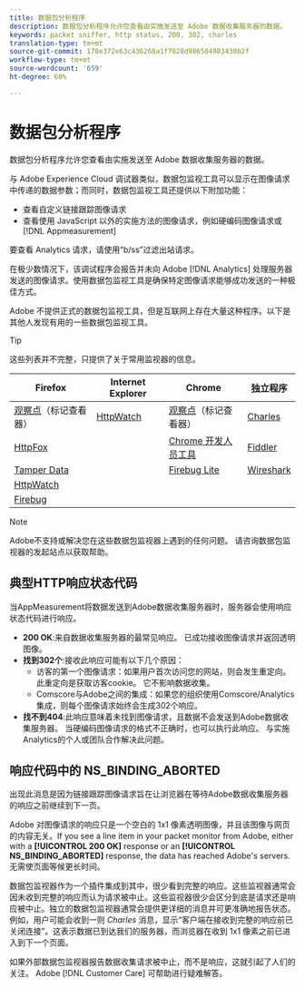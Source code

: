 ```yaml
---
title: 数据包分析程序
description: 数据包分析程序允许您查看由实施发送至 Adobe 数据收集服务器的数据。
keywords: packet sniffer, http status, 200, 302, charles
translation-type: tm+mt
source-git-commit: 178e372e63c436268a1f7028d986504983430b2f
workflow-type: tm+mt
source-wordcount: '659'
ht-degree: 60%

---
```



# 数据包分析程序

数据包分析程序允许您查看由实施发送至 Adobe 数据收集服务器的数据。

与 Adobe Experience Cloud 调试器类似，数据包监视工具可以显示在图像请求中传递的数据参数；而同时，数据包监视工具还提供以下附加功能：

* 查看自定义链接跟踪图像请求
* 查看使用 JavaScript 以外的实施方法的图像请求，例如硬编码图像请求或 [!DNL Appmeasurement]

要查看 Analytics 请求，请使用“b/ss”过滤出站请求。

在极少数情况下，该调试程序会报告并未向 Adobe [!DNL Analytics] 处理服务器发送的图像请求。使用数据包监视工具是确保特定图像请求能够成功发送的一种极佳方式。

Adobe 不提供正式的数据包监视工具，但是互联网上存在大量这种程序。以下是其他人发现有用的一些数据包监视工具。

>[!TIP]
>
>这些列表并不完整，只提供了关于常用监视器的信息。

| Firefox | Internet Explorer | Chrome | 独立程序 |
|---|---|---|---|
| [观察点](https://www.observepoint.com/product#plugin)（标记查看器） | [HttpWatch](https://www.httpwatch.com/) | [观察点](https://www.observepoint.com/product#plugin)（标记查看器） | [Charles](https://www.charlesproxy.com/) |
| [HttpFox](https://addons.mozilla.org/en-US/firefox/addon/httpfox/) |  | [Chrome 开发人员工具](https://code.google.com/chrome/devtools/docs/overview.html) | [Fiddler](https://www.fiddler2.com/fiddler2/) |
| [Tamper Data](https://addons.mozilla.org/en-us/firefox/addon/tamper-data/) |  | [Firebug Lite](https://chrome.google.com/webstore/detail/bmagokdooijbeehmkpknfglimnifench) | [Wireshark](https://www.wireshark.org/) |
| [HttpWatch](https://www.httpwatch.com/) |  |  |  |
| [Firebug](https://getfirebug.com/) |  |  |  |

>[!NOTE]
>
>Adobe不支持或解决您在这些数据包监视器上遇到的任何问题。 请咨询数据包监视器的发起站点以获取帮助。

## 典型HTTP响应状态代码

当AppMeasurement将数据发送到Adobe数据收集服务器时，服务器会使用响应状态代码进行响应。

* **200 OK**:来自数据收集服务器的最常见响应。 已成功接收图像请求并返回透明图像。
* **找到302个**:接收此响应可能有以下几个原因：
   * 访客的第一个图像请求：如果用户首次访问您的网站，则会发生重定向。 此重定向是获取访客cookie。 它不影响数据收集。
   * Comscore与Adobe之间的集成：如果您的组织使用Comscore/Analytics集成，则每个图像请求始终会生成302个响应。
* **找不到404**:此响应意味着未找到图像请求，且数据不会发送到Adobe数据收集服务器。 当硬编码图像请求的格式不正确时，也可以执行此响应。 与实施Analytics的个人或团队合作解决此问题。

## 响应代码中的 NS_BINDING_ABORTED

出现此消息是因为链接跟踪图像请求旨在让浏览器在等待Adobe数据收集服务器的响应之前继续到下一页。

Adobe 对图像请求的响应只是一个空白的 1x1 像素透明图像，并且该图像与网页的内容无关。If you see a line item in your packet monitor from Adobe, either with a **[!UICONTROL 200 OK]** response or an **[!UICONTROL NS_BINDING_ABORTED]** response, the data has reached Adobe&#39;s servers. 无需使页面等候更长时间。

数据包监视器作为一个插件集成到其中，很少看到完整的响应。这些监视器通常会因未收到完整的响应而认为请求被中止。这些监视器很少会区分到底是请求还是响应被中止。独立的数据包监视器通常会提供更详细的消息并可更准确地报告状态。例如，用户可能会收到一则 *Charles* 消息，显示“客户端在接收到完整的响应前已关闭连接”。这表示数据已到达我们的服务器，而浏览器在收到 1x1 像素之前已进入到下一个页面。

如果外部数据包监视器报告数据收集请求被中止，而不是响应，这就引起了人们的关注。 Adobe [!DNL Customer Care] 可帮助进行疑难解答。
